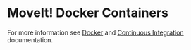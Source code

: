 # MoveIt! Docker Containers

For more information see [Docker](https://moveit.ros.org/install/docker/) and [Continuous Integration](http://moveit.ros.org/documentation/contributing/continuous_integration.html) documentation.

